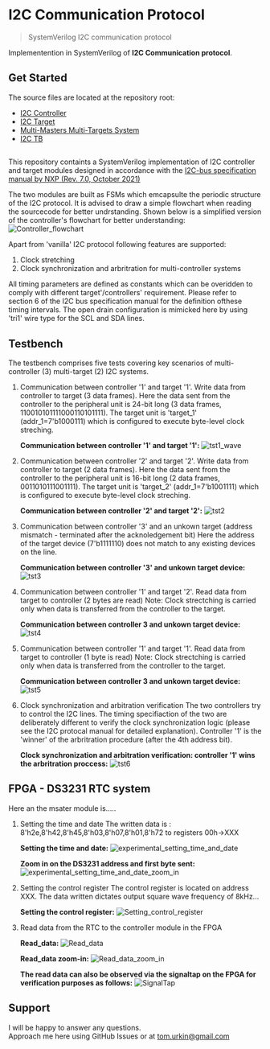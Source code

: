 # I2C Communication Protocol

> SystemVerilog I2C communication protocol  

Implementention in SystemVerilog of __I2C Communication protocol__.  

## Get Started

The source files  are located at the repository root:

- [I2C Controller](./master_I2C.sv)
- [I2C Target](./target_I2C.sv)
- [Multi-Masters Multi-Targets System](./I2C.sv)
- [I2C TB](./I2C_TB.sv)

##
This repository containts a SystemVerilog implementation of I2C controller and target modules designed in accordance with the [I2C-bus specification manual by NXP (Rev. 7.0, October 2021)](https://www.pololu.com/file/0J435/UM10204.pdf)

The two modules are built as FSMs which emcapsulte the periodic structure of the I2C protocol. It is advised to draw a simple flowchart when reading the sourcecode for better undrstanding. Shown below is a simplified version of the controller's flowchart for better understanding:
![Controller_flowchart](./docs/flowchart.jpg) 

Apart from 'vanilla' I2C protocol following features are supported:
1.  Clock stretching
2.	Clock synchronization and arbritration for multi-controller systems

All timing parameters are defined as constants which can be overidden to comply with different target'/controllers' requirement. Please refer to section 6 of the I2C bus specification manual for the definition ofthese timing intervals. 
The open drain configuration is mimicked here by using 'tri1' wire type for the SCL and SDA lines.
## Testbench

The testbench comprises five tests covering key scenarios of multi-controller (3) multi-target (2) I2C systems.

1.	Communication between controller '1' and target '1'. Write data from controller to target (3 data frames).
	Here the data sent from the controller to the peripheral unit is 24-bit long (3 data frames, 110010101111000110101111). 
	The target unit is 'target_1' (addr_1=7'b1000111) which is configured to execute byte-level clock streching.
	
	**Communication between controller '1' and target '1':**
		![tst1_wave](./docs/tst1_wave.jpg)  
		
2.	Communication between controller '2' and target '2'. Write data from controller to target (2 data frames).
	Here the data sent from the controller to the peripheral unit is 16-bit long (2 data frames, 0011010111001111). 
	The target unit is 'target_2' (addr_1=7'b1001111) which is configured to execute byte-level clock streching.
	
	**Communication between controller '2' and target '2':**
		![tst2](./docs/tst2_wave.jpg)  

3.	Communication between controller '3' and an unkown target (address mismatch - terminated after the acknoledgement bit)
	Here the address of the target device (7'b1111110) does not match to any existing devices on the line. 
	
	**Communication between controller '3' and unkown target device:**
		![tst3](./docs/tst3_wave.jpg)  

4.	Communication between controller '1' and target '2'. Read data from target to controller (2 bytes are read)
	Note: Clock strectching is carried only when data is transferred from the controller to the target.
	
	**Communication between controller 3 and unkown target device:**
		![tst4](./docs/tst4_wave.jpg)  
		
5.	Communication between controller '1' and target '1'. Read data from target to controller (1 byte is read)
	Note: Clock strectching is carried only when data is transferred from the controller to the target.
	
	**Communication between controller 3 and unkown target device:**
		![tst5](./docs/tst5_wave.jpg)  

6.	Clock synchronization and arbitration verification
	The two controllers try to control the I2C lines. The timing specifiaction of the two are deliberately different to verify the clock synchronization logic (please see the I2C protocal manual for detailed explanation). Controller '1' is the 'winner' of the arbritration procedure (after the 4th address bit).
	
	**Clock synchronization and arbitration verification: controller '1' wins the arbritration proccess:**
		![tst6](./docs/tst6_wave.jpg)  

## FPGA - DS3231 RTC system
Here an the msater module is.....

1.	Setting the time and date
	The written data is : 8'h2e,8'h42,8'h45,8'h03,8'h07,8'h01,8'h72 to registers 00h->XXX
	
	**Setting the time and date:**
		![experimental_setting_time_and_date](./docs/experimental_setting_time_and_date.png)  

	**Zoom in on the DS3231 address and first byte sent:**
		![experimental_setting_time_and_date_zoom_in](./docs/experimental_setting_time_and_date_zoom_in.png)  

2.	Setting the control register
	The control register is located on address XXX. The data written dictates output square wave frequency of 8kHz...
	
	**Setting the control register:**
		![Setting_control_register](./docs/Setting_control_register.png)  

3.	Read data from the RTC to the controller module in the FPGA
	
	**Read_data:**
		![Read_data](./docs/Read_data.png) 		
		
	**Read_data zoom-in:**
		![Read_data_zoom_in](./docs/Read_data_zoom_in.png) 			
		
	**The read data can also be observed via the signaltap on the FPGA for verification purposes as follows:**
		![SignalTap](./docs/SignalTap.jpg)		
		
## Support

I will be happy to answer any questions.  
Approach me here using GitHub Issues or at tom.urkin@gmail.com